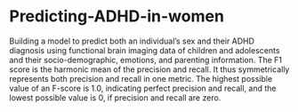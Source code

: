 # Predicting-ADHD-in-women
Building a model to predict both an individual’s sex and their ADHD diagnosis using functional brain imaging data of children and adolescents and their socio-demographic, emotions, and parenting information.
The F1 score is the harmonic mean of the precision and recall. It thus symmetrically represents both precision and recall in one metric. The highest possible value of an F-score is 1.0, indicating perfect precision and recall, and the lowest possible value is 0, if precision and recall are zero. 

